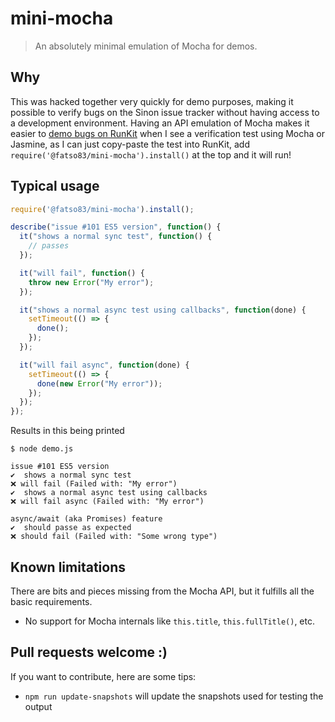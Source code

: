 # mini-mocha
> An absolutely minimal emulation of Mocha for demos.

## Why
This was hacked together very quickly for demo purposes, making it possible to verify bugs on the Sinon issue tracker 
without having access to a development environment. Having an API emulation of Mocha makes it easier to [demo bugs on RunKit](https://runkit.com/fatso83/sinon-test-issue-101) when I see a verification test using Mocha or Jasmine, as I can just copy-paste the test into RunKit, add `require('@fatso83/mini-mocha').install()` at the top and it will run!

## Typical usage

```javascript
require('@fatso83/mini-mocha').install();

describe("issue #101 ES5 version", function() {
  it("shows a normal sync test", function() {
    // passes
  });

  it("will fail", function() {
    throw new Error("My error");
  });

  it("shows a normal async test using callbacks", function(done) {
    setTimeout(() => {
      done();
    });
  });

  it("will fail async", function(done) {
    setTimeout(() => {
      done(new Error("My error"));
    });
  });
});
```

Results in this being printed
```
$ node demo.js 

issue #101 ES5 version
✔️  shows a normal sync test
❌ will fail (Failed with: "My error")
✔️  shows a normal async test using callbacks
❌ will fail async (Failed with: "My error")

async/await (aka Promises) feature
✔️  should passe as expected
❌ should fail (Failed with: "Some wrong type")

```

## Known limitations
There are bits and pieces missing from the Mocha API, but it fulfills all the basic requirements.

- No support for Mocha internals like `this.title`, `this.fullTitle()`, etc.

## Pull requests welcome :)
If you want to contribute, here are some tips:

- `npm run update-snapshots` will update the snapshots used for testing the output
